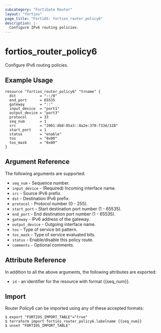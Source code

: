 ```yaml
---
subcategory: "FortiGate Router"
layout: "fortios"
page_title: "FortiOS: fortios_router_policy6"
description: |-
  Configure IPv6 routing policies.
---
```


# fortios_router_policy6
Configure IPv6 routing policies.

## Example Usage

```hcl
resource "fortios_router_policy6" "trname" {
  dst           = "::/0"
  end_port      = 65535
  gateway       = "::"
  input_device  = "port1"
  output_device = "port3"
  protocol      = 33
  seq_num       = 1
  src           = "2001:db8:85a3::8a2e:370:7334/128"
  start_port    = 1
  status        = "enable"
  tos           = "0x00"
  tos_mask      = "0x00"
}
```

## Argument Reference


The following arguments are supported:

* `seq_num` - Sequence number.
* `input_device` - (Required) Incoming interface name.
* `src` - Source IPv6 prefix.
* `dst` - Destination IPv6 prefix.
* `protocol` - Protocol number (0 - 255).
* `start_port` - Start destination port number (1 - 65535).
* `end_port` - End destination port number (1 - 65535).
* `gateway` - IPv6 address of the gateway.
* `output_device` - Outgoing interface name.
* `tos` - Type of service bit pattern.
* `tos_mask` - Type of service evaluated bits.
* `status` - Enable/disable this policy route.
* `comments` - Optional comments.


## Attribute Reference

In addition to all the above arguments, the following attributes are exported:
* `id` - an identifier for the resource with format {{seq_num}}.

## Import

Router Policy6 can be imported using any of these accepted formats:
```
$ export "FORTIOS_IMPORT_TABLE"="true"
$ terraform import fortios_router_policy6.labelname {{seq_num}}
$ unset "FORTIOS_IMPORT_TABLE"
```
